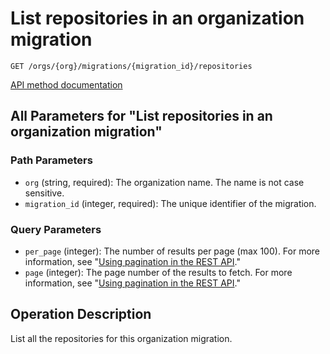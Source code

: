 # List repositories in an organization migration

`GET /orgs/{org}/migrations/{migration_id}/repositories`

[API method documentation](https://docs.github.com/rest/migrations/orgs#list-repositories-in-an-organization-migration)

## All Parameters for "List repositories in an organization migration"

### Path Parameters

- `org` (string, required): The organization name. The name is not case sensitive.
- `migration_id` (integer, required): The unique identifier of the migration.
### Query Parameters

- `per_page` (integer): The number of results per page (max 100). For more information, see "[Using pagination in the REST API](https://docs.github.com/rest/using-the-rest-api/using-pagination-in-the-rest-api)."
- `page` (integer): The page number of the results to fetch. For more information, see "[Using pagination in the REST API](https://docs.github.com/rest/using-the-rest-api/using-pagination-in-the-rest-api)."

## Operation Description

List all the repositories for this organization migration.
